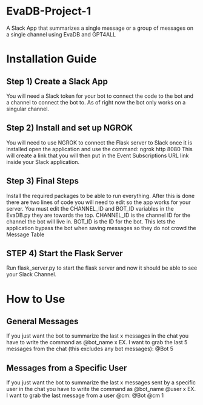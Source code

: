 # EvaDB-Project-1
A Slack App that summarizes a single message or a group of messages on a single channel using EvaDB and GPT4ALL

# Installation Guide
## Step 1) Create a Slack App
You will need a Slack token for your bot to connect the code to the bot and a channel to connect the bot to. As of right now the bot only works on a singular channel.
## Step 2) Install and set up NGROK
You will need to use NGROK to connect the Flask server to Slack once it is installed open the application and use the command: ngrok http 8080
This will create a link that you will then put in the Event Subscriptions URL link inside your Slack application.
## Step 3) Final Steps
Install the required packages to be able to run everything. After this is done there are two lines of code you will need to edit so the app works for your server.
You must edit the CHANNEL_ID and BOT_ID variables in the EvaDB.py they are towards the top. CHANNEL_ID is the channel ID for the channel the bot will live in.
BOT_ID is the ID for the bot. This lets the application bypass the bot when saving messages so they do not crowd the Message Table
## STEP 4) Start the Flask Server
Run flask_server.py to start the flask server and now it should be able to see your Slack Channel.

# How to Use
## General Messages
If you just want the bot to summarize the last x messages in the chat you have to write the command as @bot_name x
EX. I want to grab the last 5 messages from the chat (this excludes any bot messages): @Bot 5

## Messages from a Specific User
If you just want the bot to summarize the last x messages sent by a specific user in the chat you have to write the command as @bot_name @user x
EX. I want to grab the last message from a user @cm: @Bot @cm 1
